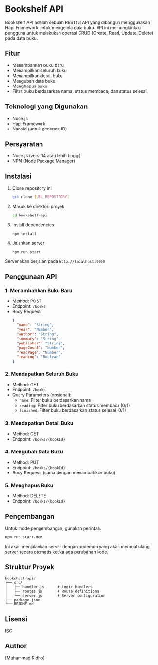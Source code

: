 # Bookshelf API

Bookshelf API adalah sebuah RESTful API yang dibangun menggunakan Hapi Framework untuk mengelola data buku. API ini memungkinkan pengguna untuk melakukan operasi CRUD (Create, Read, Update, Delete) pada data buku.

## Fitur

- Menambahkan buku baru
- Menampilkan seluruh buku
- Menampilkan detail buku
- Mengubah data buku
- Menghapus buku
- Filter buku berdasarkan nama, status membaca, dan status selesai

## Teknologi yang Digunakan

- Node.js
- Hapi Framework
- Nanoid (untuk generate ID)

## Persyaratan

- Node.js (versi 14 atau lebih tinggi)
- NPM (Node Package Manager)

## Instalasi

1. Clone repository ini
   ```bash
   git clone [URL_REPOSITORY]
   ```

2. Masuk ke direktori proyek
   ```bash
   cd bookshelf-api
   ```

3. Install dependencies
   ```bash
   npm install
   ```

4. Jalankan server
   ```bash
   npm run start
   ```

Server akan berjalan pada `http://localhost:9000`

## Penggunaan API

### 1. Menambahkan Buku Baru
- Method: POST
- Endpoint: `/books`
- Body Request:
  ```json
  {
    "name": "String",
    "year": "Number",
    "author": "String",
    "summary": "String",
    "publisher": "String",
    "pageCount": "Number",
    "readPage": "Number",
    "reading": "Boolean"
  }
  ```

### 2. Mendapatkan Seluruh Buku
- Method: GET
- Endpoint: `/books`
- Query Parameters (opsional):
  - `name`: Filter buku berdasarkan nama
  - `reading`: Filter buku berdasarkan status membaca (0/1)
  - `finished`: Filter buku berdasarkan status selesai (0/1)

### 3. Mendapatkan Detail Buku
- Method: GET
- Endpoint: `/books/{bookId}`

### 4. Mengubah Data Buku
- Method: PUT
- Endpoint: `/books/{bookId}`
- Body Request: (sama dengan menambahkan buku)

### 5. Menghapus Buku
- Method: DELETE
- Endpoint: `/books/{bookId}`

## Pengembangan

Untuk mode pengembangan, gunakan perintah:
```bash
npm run start-dev
```

Ini akan menjalankan server dengan nodemon yang akan memuat ulang server secara otomatis ketika ada perubahan kode.

## Struktur Proyek

```
bookshelf-api/
├── src/
│   ├── handler.js      # Logic handlers
│   ├── routes.js       # Route definitions
│   └── server.js       # Server configuration
├── package.json
└── README.md
```

## Lisensi

ISC

## Author

[Muhammad Ridho]